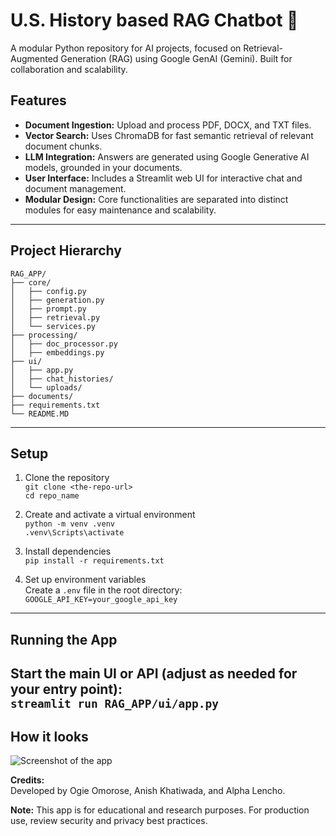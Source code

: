# U.S. History based RAG Chatbot 🚀
A modular Python repository for AI projects, focused on Retrieval-Augmented Generation (RAG) using Google GenAI (Gemini). Built for collaboration and scalability.

## Features

- **Document Ingestion:** Upload and process PDF, DOCX, and TXT files.
- **Vector Search:** Uses ChromaDB for fast semantic retrieval of relevant document chunks.
- **LLM Integration:** Answers are generated using Google Generative AI models, grounded in your documents.
- **User Interface:** Includes a Streamlit web UI for interactive chat and document management.
- **Modular Design:** Core functionalities are separated into distinct modules for easy maintenance and scalability.
---

## Project Hierarchy
```
RAG_APP/
├── core/
│   ├── config.py
│   ├── generation.py
│   ├── prompt.py
│   ├── retrieval.py
│   └── services.py
├── processing/
│   ├── doc_processor.py
│   ├── embeddings.py
├── ui/
│   ├── app.py
│   ├── chat_histories/
│   └── uploads/
├── documents/
├── requirements.txt
└── README.MD
```
---

## Setup

1. Clone the repository  
   `git clone <the-repo-url>`  
   `cd repo_name`

2. Create and activate a virtual environment  
   `python -m venv .venv`  
   `.venv\Scripts\activate`

3. Install dependencies  
   `pip install -r requirements.txt`

4. Set up environment variables  
   Create a `.env` file in the root directory:  
   `GOOGLE_API_KEY=your_google_api_key`
---
## Running the App

Start the main UI or API (adjust as needed for your entry point):  
`streamlit run RAG_APP/ui/app.py`
---
## How it looks
![Screenshot of the app](https://raw.githubusercontent.com/yourusername/repo_name/main/ui/screenshot.png)

**Credits:**  
Developed by Ogie Omorose, Anish Khatiwada, and Alpha Lencho.

**Note:** This app is for educational and research purposes. For production use, review security and privacy best practices.
